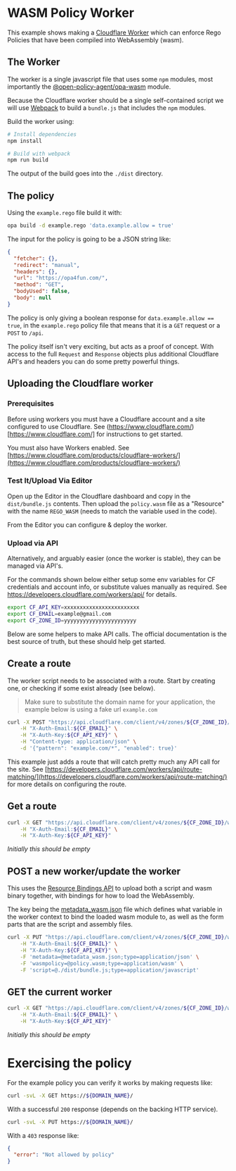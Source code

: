 # WASM Policy Worker
This example shows making a [Cloudflare Worker](https://www.cloudflare.com/products/cloudflare-workers/)
which can enforce Rego Policies that have been compiled into WebAssembly (wasm).

## The Worker

The worker is a single javascript file that uses some `npm` modules, most importantly
the [@open-policy-agent/opa-wasm](https://github.com/open-policy-agent/npm-opa-wasm)
module.

Because the Cloudflare worker should be a single self-contained script we will use
[Webpack](https://webpack.js.org/) to build a `bundle.js` that includes the `npm` modules.

Build the worker using:

```bash
# Install dependencies
npm install

# Build with webpack
npm run build
```

The output of the build goes into the `./dist` directory.

## The policy
Using the `example.rego` file build it with:

```bash
opa build -d example.rego 'data.example.allow = true'
```

The input for the policy is going to be a JSON string like:

```json
{
  "fetcher": {},
  "redirect": "manual",
  "headers": {},
  "url": "https://opa4fun.com/",
  "method": "GET",
  "bodyUsed": false,
  "body": null
}
```

The policy is only giving a boolean response for `data.example.allow == true`, in the
`example.rego` policy file that means that it is a `GET` request or a `POST` to `/api`.

The policy itself isn't very exciting, but acts as a proof of concept. With access to
the full `Request` and `Response` objects plus additional Cloudflare API's and headers
you can do some pretty powerful things.


## Uploading the Cloudflare worker

### Prerequisites

Before using workers you must have a Cloudflare account and a site configured to use
Cloudflare. See (https://www.cloudflare.com/)[https://www.cloudflare.com/] for instructions
to get started.

You must also have Workers enabled. See
[https://www.cloudflare.com/products/cloudflare-workers/](https://www.cloudflare.com/products/cloudflare-workers/)

### Test It/Upload Via Editor
Open up the Editor in the Cloudflare dashboard and copy in the `dist/bundle.js` contents.
Then upload the `policy.wasm` file as a "Resource" with the name `REGO_WASM` (needs to match
the variable used in the code).

From the Editor you can configure & deploy the worker.

### Upload via API

Alternatively, and arguably easier (once the worker is stable), they can
be managed via API's.

For the commands shown below either setup some env variables for CF
credentials and account info, or substitute values manually as required. See
https://developers.cloudflare.com/workers/api/ for details. 

```bash
export CF_API_KEY=xxxxxxxxxxxxxxxxxxxxxxxx
export CF_EMAIL=example@gmail.com
export CF_ZONE_ID=yyyyyyyyyyyyyyyyyyyyyyy
```

Below are some helpers to make API calls. The official documentation is the
best source of truth, but these should help get started.

## Create a route

The worker script needs to be associated with a route. Start by creating one,
or checking if some exist already (see below).

> Make sure to substitute the domain name for your application, the example
  below is using a fake url `example.com`

```bash
curl -X POST "https://api.cloudflare.com/client/v4/zones/${CF_ZONE_ID}/workers/filters" \
    -H "X-Auth-Email:${CF_EMAIL}" \
    -H "X-Auth-Key:${CF_API_KEY}" \
    -H "Content-type: application/json" \
    -d '{"pattern": "example.com/*", "enabled": true}'
```

This example just adds a route that will catch pretty much any API call for the site. See
[https://developers.cloudflare.com/workers/api/route-matching/](https://developers.cloudflare.com/workers/api/route-matching/) for more details on configuring the route.

## Get a route

```bash
curl -X GET "https://api.cloudflare.com/client/v4/zones/${CF_ZONE_ID}/workers/filters" \
    -H "X-Auth-Email:${CF_EMAIL}" \
    -H "X-Auth-Key:${CF_API_KEY}"
```
_Initially this should be empty_


## POST a new worker/update the worker

This uses the [Resource Bindings API](https://developers.cloudflare.com/workers/api/resource-bindings/) to upload both a script and wasm binary together, with bindings
for how to load the WebAssembly.

The key being the [metadata_wasm.json](./metadata_wasm.json) file which defines what
variable in the worker context to bind the loaded wasm module to, as well as the
form parts that are the script and assembly files.

```bash
curl -X PUT "https://api.cloudflare.com/client/v4/zones/${CF_ZONE_ID}/workers/script" \
    -H "X-Auth-Email:${CF_EMAIL}" \
    -H "X-Auth-Key:${CF_API_KEY}" \
    -F 'metadata=@metadata_wasm.json;type=application/json' \
    -F 'wasmpolicy=@policy.wasm;type=application/wasm' \
    -F 'script=@./dist/bundle.js;type=application/javascript'
```

## GET the current worker

```bash
curl -X GET "https://api.cloudflare.com/client/v4/zones/${CF_ZONE_ID}/workers/script" \
    -H "X-Auth-Email:${CF_EMAIL}" \
    -H "X-Auth-Key:${CF_API_KEY}"
```

_Initially this should be empty_


# Exercising the policy

For the example policy you can verify it works by making requests like:

```bash
curl -svL -X GET https://${DOMAIN_NAME}/
```
With a successful `200` response (depends on the backing HTTP service).


```bash
curl -svL -X PUT https://${DOMAIN_NAME}/
```

With a `403` response like:

```json
{
  "error": "Not allowed by policy"
}
```